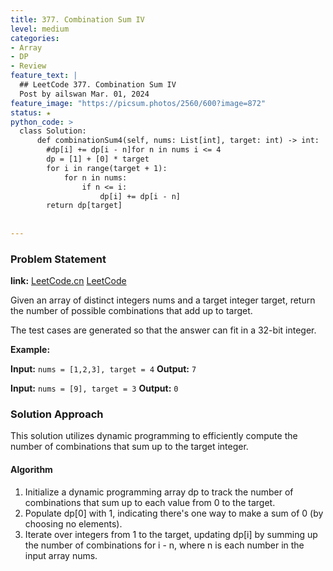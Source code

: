 ```yaml
---
title: 377. Combination Sum IV
level: medium
categories:
- Array
- DP
- Review
feature_text: |
  ## LeetCode 377. Combination Sum IV
  Post by ailswan Mar. 01, 2024
feature_image: "https://picsum.photos/2560/600?image=872"
status: ★
python_code: >
  class Solution:
      def combinationSum4(self, nums: List[int], target: int) -> int:
        #dp[i] += dp[i - n]for n in nums i <= 4
        dp = [1] + [0] * target
        for i in range(target + 1):
            for n in nums:
                if n <= i:
                    dp[i] += dp[i - n]
        return dp[target]
      
         
---
```


### Problem Statement
**link:**
[LeetCode.cn](https://leetcode.cn/problems/combination-sum-iv/)
[LeetCode](https://leetcode.com/problems/combination-sum-iv/)

Given an array of distinct integers nums and a target integer target, return the number of possible combinations that add up to target.

The test cases are generated so that the answer can fit in a 32-bit integer.
 
**Example:**

**Input:** `nums = [1,2,3], target = 4`
**Output:** `7`
 
**Input:** `nums = [9], target = 3`
**Output:** `0`

### Solution Approach
This solution utilizes dynamic programming to efficiently compute the number of combinations that sum up to the target integer.

#### Algorithm
1. Initialize a dynamic programming array dp to track the number of combinations that sum up to each value from 0 to the target.
2. Populate dp[0] with 1, indicating there's one way to make a sum of 0 (by choosing no elements).
3. Iterate over integers from 1 to the target, updating dp[i] by summing up the number of combinations for i - n, where n is each number in the input array nums.